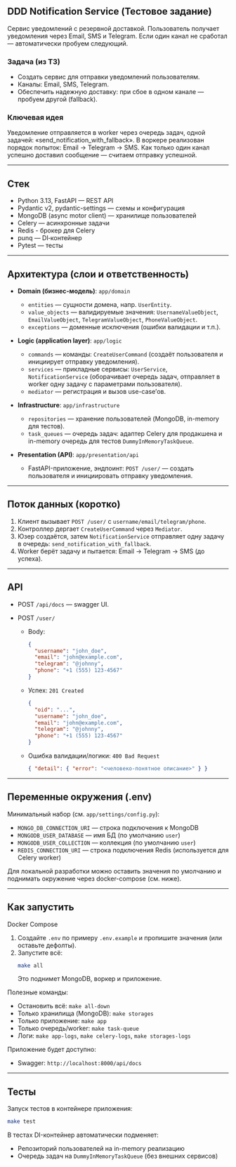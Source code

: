 ## DDD Notification Service (Тестовое задание)

Cервис уведомлений c резервной доставкой. Пользователь получает уведомления через Email, SMS и Telegram. Если один канал не сработал — автоматически пробуем следующий.

### Задача (из ТЗ)
- Создать сервис для отправки уведомлений пользователям.
- Каналы: Email, SMS, Telegram.
- Обеспечить надежную доставку: при сбое в одном канале — пробуем другой (fallback).

### Ключевая идея
Уведомление отправляется в worker через очередь задач, одной задачей: «send_notification_with_fallback». В воркере реализован порядок попыток: Email → Telegram → SMS. Как только один канал успешно доставил сообщение — считаем отправку успешной.

---

## Стек

- Python 3.13, FastAPI — REST API
- Pydantic v2, pydantic-settings — схемы и конфигурация
- MongoDB (async motor client) — хранилище пользователей
- Celery — асинхронные задачи
- Redis - брокер для Celery
- punq — DI‑контейнер
- Pytest — тесты

---

## Архитектура (слои и ответственность)

- **Domain (бизнес-модель)**: `app/domain`
  - `entities` — сущности домена, напр. `UserEntity`.
  - `value_objects` — валидируемые значения: `UsernameValueObject`, `EmailValueObject`, `TelegramValueObject`, `PhoneValueObject`.
  - `exceptions` — доменные исключения (ошибки валидации и т.п.).

- **Logic (application layer)**: `app/logic`
  - `commands` — команды: `CreateUserCommand` (создаёт пользователя и инициирует отправку уведомления).
  - `services` — прикладные сервисы: `UserService`, `NotificationService` (оборачивает очередь задач, отправляет в worker одну задачу с параметрами пользователя).
  - `mediator` — регистрация и вызов use-case’ов.

- **Infrastructure**: `app/infrastructure`
  - `repositories` — хранение пользователей (MongoDB, in-memory для тестов).
  - `task_queues` — очередь задач: адаптер Celery для продакшена и in-memory очередь для тестов `DummyInMemoryTaskQueue`.

- **Presentation (API)**: `app/presentation/api`
  - FastAPI-приложение, эндпоинт: `POST /user/` — создать пользователя и инициировать отправку уведомления.

---

## Поток данных (коротко)
1) Клиент вызывает `POST /user/` c `username/email/telegram/phone`.
2) Контроллер дергает `CreateUserCommand` через `Mediator`.
3) Юзер создаётся, затем `NotificationService` отправляет одну задачу в очередь: `send_notification_with_fallback`.
4) Worker берёт задачу и пытается: Email → Telegram → SMS (до успеха).

---

## API

- POST `/api/docs` — swagger UI.

- POST `/user/`
  - Body:
    ```json
    {
      "username": "john_doe",
      "email": "john@example.com",
      "telegram": "@johnny",
      "phone": "+1 (555) 123-4567"
    }
    ```
  - Успех: `201 Created`
    ```json
    {
      "oid": "...",
      "username": "john_doe",
      "email": "john@example.com",
      "telegram": "@johnny",
      "phone": "+1 (555) 123-4567"
    }
    ```
  - Ошибка валидации/логики: `400 Bad Request`
    ```json
    { "detail": { "error": "<человеко-понятное описание>" } }
    ```

---

## Переменные окружения (.env)

Минимальный набор (см. `app/settings/config.py`):

- `MONGO_DB_CONNECTION_URI` — строка подключения к MongoDB
- `MONGODB_USER_DATABASE` — имя БД (по умолчанию `user`)
- `MONGODB_USER_COLLECTION` — коллекция (по умолчанию `user`)
- `REDIS_CONNECTION_URI` — строка подключения Redis (используется для Celery worker)

Для локальной разработки можно оставить значения по умолчанию и поднимать окружение через docker-compose (см. ниже).

---

## Как запустить

Docker Compose

1) Создайте `.env` по примеру `.env.example` и пропишите значения (или оставьте дефолты).
2) Запустите всё:
   ```bash
   make all
   ```
   Это поднимет MongoDB, воркер и приложение.

Полезные команды:
- Остановить всё: `make all-down`
- Только хранилища (MongoDB): `make storages`
- Только приложение: `make app`
- Только очередь/worker: `make task-queue`
- Логи: `make app-logs`, `make celery-logs`, `make storages-logs`

Приложение будет доступно:
- Swagger: `http://localhost:8000/api/docs`

---

## Тесты

Запуск тестов в контейнере приложения:
```bash
make test
```

В тестах DI-контейнер автоматически подменяет:
- Репозиторий пользователей на in-memory реализацию
- Очередь задач на `DummyInMemoryTaskQueue` (без внешних сервисов)
